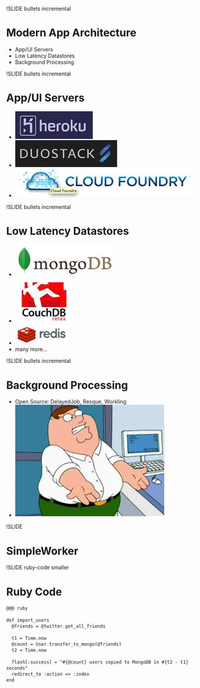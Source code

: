 !SLIDE bullets incremental

# Modern App Architecture #

* App/UI Servers
* Low Latency Datastores
* Background Processing

!SLIDE bullets incremental

# App/UI Servers #

* ![heroku](heroku.png)
* ![duostack](duostack.png)
* ![cloudfoundry](cloudfoundry.png)


!SLIDE bullets incremental

# Low Latency Datastores #

* ![mongo](mongodb.png)
* ![couch](couchdb.png)
* ![redis](redis.png)
* many more...


!SLIDE bullets incremental

# Background Processing #

* Open Source: DelayedJob, Resque, Workling
* ![peter](background-peter.png)

!SLIDE

# SimpleWorker #
 

!SLIDE ruby-code smaller

# Ruby Code #

    @@@ ruby

    def import_users
      @friends = @twitter.get_all_friends

      t1 = Time.now
      @count = User.transfer_to_mongo(@friends)
      t2 = Time.now

      flash[:success] = "#{@count} users copied to MongoDB in #{t2 - t1} seconds"
      redirect_to :action => :index
    end
